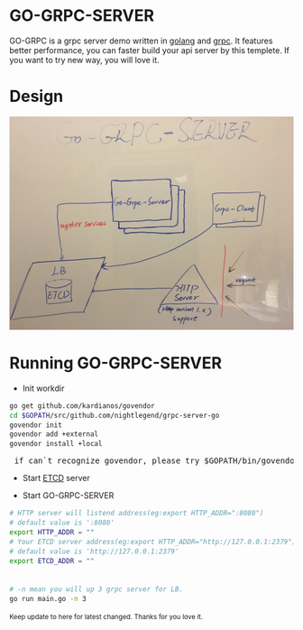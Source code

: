 # GO-GRPC-SERVER

GO-GRPC is a grpc server demo written in [golang](https://golang.org/) and [grpc](https://grpc.io/). It features better performance, you can faster build your api server by this templete. If you want to try new way, you will love it.


<h1>Design</h1>

![Gopher image](doc/GRPC.jpeg)

<h1>Running GO-GRPC-SERVER</h1>

* Init workdir
```sh
go get github.com/kardianos/govendor
cd $GOPATH/src/github.com/nightlegend/grpc-server-go
govendor init
govendor add +external
govendor install +local
```
<pre> if can`t recognize govendor, please try $GOPATH/bin/govendor.</pre>

* Start [ETCD](https://coreos.com/etcd/docs/latest/) server

* Start GO-GRPC-SERVER

```sh
# HTTP server will listend address(eg:export HTTP_ADDR=":8080")
# default value is ':8080'
export HTTP_ADDR = ""
# Your ETCD server address(eg:export HTTP_ADDR="http://127.0.0.1:2379")
# default value is 'http://127.0.0.1:2379'
export ETCD_ADDR = ""


# -n mean you will up 3 grpc server for LB.
go run main.go -n 3
```

<small>Keep update to here for latest changed. Thanks for you love it.</small>
